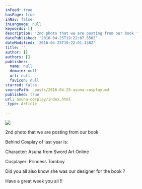 ```yaml
---
inFeed: true
hasPage: true
inNav: false
inLanguage: null
keywords: []
description: '2nd photo that we are posting from our book '
datePublished: '2016-04-25T19:22:07.550Z'
dateModified: '2016-04-25T19:22:01.138Z'
title: ''
author: []
authors: []
publisher:
  name: null
  domain: null
  url: null
  favicon: null
starred: false
sourcePath: _posts/2016-04-25-asuna-cosplay.md
published: true
url: asuna-cosplay/index.html
_type: Article

---
```

![](https://the-grid-user-content.s3-us-west-2.amazonaws.com/460dcb94-3461-4cca-bda9-a410e235d0c3.jpg)

2nd photo that we are posting from our book 

Behind Cosplay of last year is:

Character: Asuna from Sword Art Online

Cosplayer: Princess Tomboy 

Did you all also know she was our designer for the book ?

[][0][][1][][2][][3]

Have a great week you all !!

[0]: https://www.facebook.com/Behindcosplay/
[1]: https://www.facebook.com/YuukiAsuna24/
[2]: https://www.facebook.com/SwordArtOnlineUSA/
[3]: https://www.facebook.com/PrincessxTomboy/